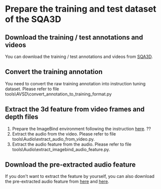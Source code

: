 # Prepare the training and test dataset of the SQA3D

## Download the training / test annotations and videos
You can download the training / test annotations and videos from [SQA3D](https://sqa3d.github.io/).

## Convert the training annotation 
You need to convert the raw training annotation into instruction tuning dataset. Please refer to file tools\AVSD\convert_annotation_to_training_format.py

## Extract the 3d feature from video frames and depth files
1. Prepare the ImageBind environment following the instruction [here](https://github.com/facebookresearch/ImageBind). ??
2. Extract the audio from the video. Please refer to file tools\Audio\extract_audio_from_video.py.
3. Extract the audio feature from the audio. Please refer to file tools\Audio\extract_imagebind_audio_feature.py.

## Download the pre-extracted audio feature
If you don't want to extract the feature by yourself, you can also download the pre-extracted audio feature from [here](https://huggingface.co/datasets/zhuomingliu/PAVEDataset/blob/main/Charades_v1_audio_imagebind_feat.zip) and [here](https://huggingface.co/datasets/zhuomingliu/PAVEDataset/blob/main/Charades_vu17_test_audio_imagebind_feat.zip).
